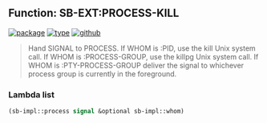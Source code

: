 ## Function: SB-EXT:PROCESS-KILL
[![package](https://img.shields.io/badge/Package-SB--EXT-5f9ea0.svg?style=social&colorA=999999)](../) [![type](https://img.shields.io/badge/Type-Function-5f9ea0.svg?style=social&colorA=999999)](../#function) [![github](https://img.shields.io/badge/GitHub-View_the_source-5f9ea0.svg?style=social&colorA=999999&logo=github)](https://github.com/sbcl/sbcl/blob/master/src/code/run-program.lisp/) 

> Hand SIGNAL to PROCESS. If WHOM is :PID, use the kill Unix system call. If
> WHOM is :PROCESS-GROUP, use the killpg Unix system call. If WHOM is
> :PTY-PROCESS-GROUP deliver the signal to whichever process group is
> currently in the foreground.

### Lambda list
```cl
(sb-impl::process signal &optional sb-impl::whom)
```

